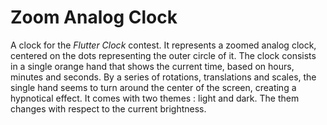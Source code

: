 # Zoom Analog Clock

A clock for the *Flutter Clock* contest.
It represents a zoomed analog clock, centered on the dots representing the outer circle of it.
The clock consists in a single orange hand that shows the current time, based on hours, minutes and
seconds.
By a series of rotations, translations and scales, the single hand seems to turn around the center
of the screen, creating a hypnotical effect.
It comes with two themes : light and dark. The them changes with respect to the current brightness.
